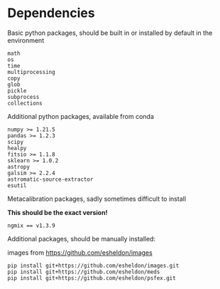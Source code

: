 # Dependencies

Basic python packages, should be built in or installed by default in the environment

    math
    os
    time
    multiprocessing
    copy
    glob
    pickle
    subprocess
    collections
     
Additional python packages, available from conda

    numpy >= 1.21.5
    pandas >= 1.2.3
    scipy
    healpy
    fitsio >= 1.1.8
    sklearn >= 1.0.2
    astropy
    galsim >= 2.2.4
    astromatic-source-extractor
    esutil

Metacalibration packages, sadly sometimes difficult to install

**This should be the exact version!**

    ngmix == v1.3.9

Additional packages, should be manually installed:

images from https://github.com/esheldon/images

    pip install git+https://github.com/esheldon/images.git
    pip install git+https://github.com/esheldon/meds
    pip install git+https://github.com/esheldon/psfex.git

